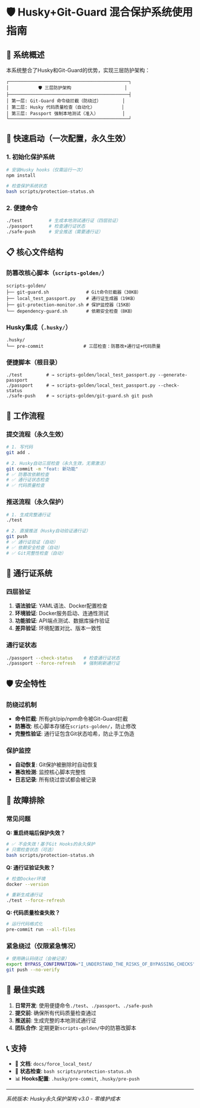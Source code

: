 # 🛡️ Husky+Git-Guard 混合保护系统使用指南

## 🎯 系统概述

本系统整合了Husky和Git-Guard的优势，实现三层防护架构：

```
┌─────────────────────────────────────────────┐
│           🛡️ 三层防护架构                    │
├─────────────────────────────────────────────┤
│ 第一层: Git-Guard 命令级拦截（防绕过）        │
│ 第二层: Husky 代码质量检查（自动化）          │
│ 第三层: Passport 强制本地测试（准入）         │
└─────────────────────────────────────────────┘
```

## 🚀 快速启动（一次配置，永久生效）

### 1. 初始化保护系统

```bash
# 安装Husky hooks（仅需运行一次）
npm install

# 检查保护系统状态
bash scripts/protection-status.sh
```

### 2. 便捷命令

```bash
./test          # 生成本地测试通行证（四层验证）
./passport      # 检查通行证状态
./safe-push     # 安全推送（需要通行证）
```

## 📋 核心文件结构

### 防篡改核心脚本（`scripts-golden/`）
```
scripts-golden/
├── git-guard.sh              # Git命令拦截器（30KB）
├── local_test_passport.py    # 通行证生成器（19KB）
├── git-protection-monitor.sh # 保护监控器（15KB）
└── dependency-guard.sh       # 依赖安全检查（8KB）
```

### Husky集成（`.husky/`）
```
.husky/
└── pre-commit               # 三层检查：防篡改+通行证+代码质量
```

### 便捷脚本（根目录）
```
./test         # → scripts-golden/local_test_passport.py --generate-passport
./passport     # → scripts-golden/local_test_passport.py --check-status  
./safe-push    # → scripts-golden/git-guard.sh git push
```

## 🔧 工作流程

### 提交流程（永久生效）
```bash
# 1. 写代码
git add .

# 2. Husky自动三层检查（永久生效，无需激活）
git commit -m "feat: 新功能"
# ✅ 防篡改依赖检查
# ✅ 通行证状态检查  
# ✅ 代码质量检查
```

### 推送流程（永久保护）
```bash
# 1. 生成完整通行证
./test

# 2. 直接推送（Husky自动验证通行证）
git push
# ✅ 通行证验证（自动）
# ✅ 依赖安全检查（自动）
# ✅ Git完整性检查（自动）
```

## 🎫 通行证系统

### 四层验证
1. **语法验证**: YAML语法、Docker配置检查
2. **环境验证**: Docker服务启动、连通性测试
3. **功能验证**: API端点测试、数据库操作验证
4. **差异验证**: 环境配置对比、版本一致性

### 通行证状态
```bash
./passport --check-status    # 检查通行证状态
./passport --force-refresh   # 强制刷新通行证
```

## 🛡️ 安全特性

### 防绕过机制
- **命令拦截**: 所有git/pip/npm命令被Git-Guard拦截
- **防篡改**: 核心脚本存储在`scripts-golden/`，防止修改
- **完整性验证**: 通行证包含Git状态哈希，防止手工伪造

### 保护监控
- **自动恢复**: Git保护被删除时自动恢复
- **篡改检测**: 监控核心脚本完整性
- **日志记录**: 所有绕过尝试都会被记录

## 🔧 故障排除

### 常见问题

**Q: 重启终端后保护失效？**
```bash
# ✅ 不会失效！基于Git Hooks的永久保护
# 只需检查状态（可选）
bash scripts/protection-status.sh
```

**Q: 通行证验证失败？**  
```bash
# 检查Docker环境
docker --version

# 重新生成通行证
./test --force-refresh
```

**Q: 代码质量检查失败？**
```bash
# 运行代码格式化
pre-commit run --all-files
```

### 紧急绕过（仅限紧急情况）
```bash
# 使用确认码绕过（会被记录）
export BYPASS_CONFIRMATION="I_UNDERSTAND_THE_RISKS_OF_BYPASSING_CHECKS"
git push --no-verify
```

## 🎯 最佳实践

1. **日常开发**: 使用便捷命令`./test`、`./passport`、`./safe-push`
2. **提交前**: 确保所有代码质量检查通过
3. **推送前**: 生成完整的本地测试通行证
4. **团队合作**: 定期更新`scripts-golden/`中的防篡改脚本

## 📞 支持

- 📁 **文档**: `docs/force_local_test/`
- 🔧 **状态检查**: `bash scripts/protection-status.sh`
- 📊 **Hooks配置**: `.husky/pre-commit`, `.husky/pre-push`

---
*系统版本: Husky永久保护架构 v3.0 - 零维护成本*
